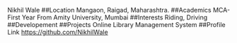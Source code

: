 Nikhil Wale
##Location Mangaon, Raigad, Maharashtra.
##Academics MCA-First Year From Amity University, Mumbai
##Interests Riding, Driving
##Developement
##Projects Online Library Management System
##Profile Link
https://github.com/NikhilWale
